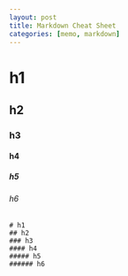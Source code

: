 ```yaml
---
layout: post
title: Markdown Cheat Sheet
categories: [memo, markdown]
---
```


# h1
## h2
### h3
#### h4
##### h5
###### h6

```
# h1
## h2
### h3
#### h4
##### h5
###### h6
```

